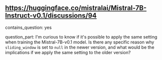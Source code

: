 ## https://huggingface.co/mistralai/Mistral-7B-Instruct-v0.1/discussions/94

contains_question: yes

question_part: I'm curious to know if it's possible to apply the same setting when training the Mistral-7B-v0.1 model. Is there any specific reason why `sliding_window` is set to `null` in the newer version, and what would be the implications if we apply the same setting to the older version?